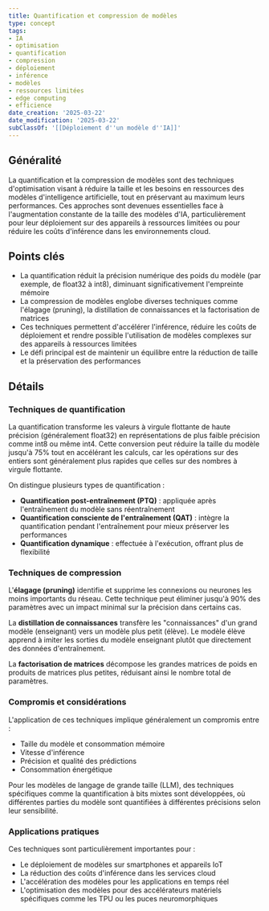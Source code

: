 ```yaml
---
title: Quantification et compression de modèles
type: concept
tags:
- IA
- optimisation
- quantification
- compression
- déploiement
- inférence
- modèles
- ressources limitées
- edge computing
- efficience
date_creation: '2025-03-22'
date_modification: '2025-03-22'
subClassOf: '[[Déploiement d''un modèle d''IA]]'
---
```

## Généralité

La quantification et la compression de modèles sont des techniques d'optimisation visant à réduire la taille et les besoins en ressources des modèles d'intelligence artificielle, tout en préservant au maximum leurs performances. Ces approches sont devenues essentielles face à l'augmentation constante de la taille des modèles d'IA, particulièrement pour leur déploiement sur des appareils à ressources limitées ou pour réduire les coûts d'inférence dans les environnements cloud.

## Points clés

- La quantification réduit la précision numérique des poids du modèle (par exemple, de float32 à int8), diminuant significativement l'empreinte mémoire
- La compression de modèles englobe diverses techniques comme l'élagage (pruning), la distillation de connaissances et la factorisation de matrices
- Ces techniques permettent d'accélérer l'inférence, réduire les coûts de déploiement et rendre possible l'utilisation de modèles complexes sur des appareils à ressources limitées
- Le défi principal est de maintenir un équilibre entre la réduction de taille et la préservation des performances

## Détails

### Techniques de quantification

La quantification transforme les valeurs à virgule flottante de haute précision (généralement float32) en représentations de plus faible précision comme int8 ou même int4. Cette conversion peut réduire la taille du modèle jusqu'à 75% tout en accélérant les calculs, car les opérations sur des entiers sont généralement plus rapides que celles sur des nombres à virgule flottante.

On distingue plusieurs types de quantification :
- **Quantification post-entraînement (PTQ)** : appliquée après l'entraînement du modèle sans réentraînement
- **Quantification consciente de l'entraînement (QAT)** : intègre la quantification pendant l'entraînement pour mieux préserver les performances
- **Quantification dynamique** : effectuée à l'exécution, offrant plus de flexibilité

### Techniques de compression

L'**élagage (pruning)** identifie et supprime les connexions ou neurones les moins importants du réseau. Cette technique peut éliminer jusqu'à 90% des paramètres avec un impact minimal sur la précision dans certains cas.

La **distillation de connaissances** transfère les "connaissances" d'un grand modèle (enseignant) vers un modèle plus petit (élève). Le modèle élève apprend à imiter les sorties du modèle enseignant plutôt que directement des données d'entraînement.

La **factorisation de matrices** décompose les grandes matrices de poids en produits de matrices plus petites, réduisant ainsi le nombre total de paramètres.

### Compromis et considérations

L'application de ces techniques implique généralement un compromis entre :
- Taille du modèle et consommation mémoire
- Vitesse d'inférence
- Précision et qualité des prédictions
- Consommation énergétique

Pour les modèles de langage de grande taille (LLM), des techniques spécifiques comme la quantification à bits mixtes sont développées, où différentes parties du modèle sont quantifiées à différentes précisions selon leur sensibilité.

### Applications pratiques

Ces techniques sont particulièrement importantes pour :
- Le déploiement de modèles sur smartphones et appareils IoT
- La réduction des coûts d'inférence dans les services cloud
- L'accélération des modèles pour les applications en temps réel
- L'optimisation des modèles pour des accélérateurs matériels spécifiques comme les TPU ou les puces neuromorphiques